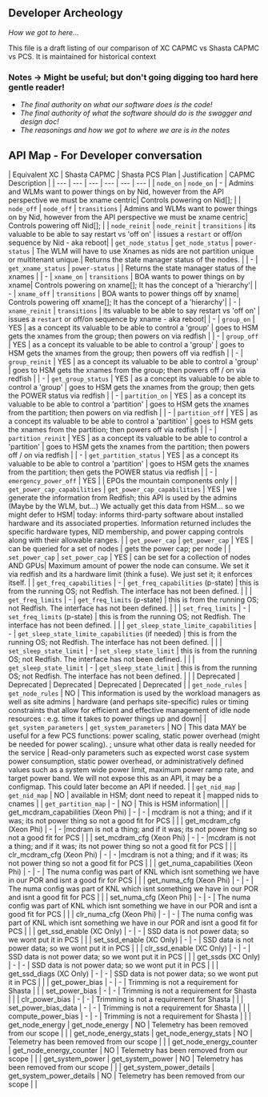 ## Developer Archeology
*How we got to here...*

This file is a draft listing of our comparison of XC CAPMC vs Shasta CAPMC vs PCS. It is maintained for historical context

### Notes -> Might be useful; but don't going digging too hard here gentle reader! 

 * *The final authority on what our software does is the code!*
 * *The final authority of what the software should do is the swagger and design doc!*
 * *The reasonings and how we got to where we are is in the notes*

## API Map - For Developer conversation


| Equivalent XC | Shasta CAPMC | Shasta PCS Plan | Justification | CAPMC Description |
| --- | --- | --- | --- | --- | --- |
| `node_on` | `node_on` | - | Admins and WLMs want to power things on by Nid, however from the API perspective we must be xname centric| Controls powering on Nid[]; |
| `node_off` | `node_off` | `transitions` | Admins and WLMs want to power things on by Nid, however from the API perspective we must be xname centric| Controls powering off Nid[]; |
| `node_reinit` | `node_reinit` | `transitions` | its valuable to be able to say restart vs 'off on' | issues a `restart` or off/on sequence by Nid - aka reboot|
| `get_node_status` | `get_node_status` | `power-status` | The WLM will have to use Xnames as nids are not partition unique or multitenant unique.| Returns the state manager status of the nodes.  |
| - | `get_xname_status` | `power-status` | | Returns the state manager status of the xnames |
| - | `xname_on` | `transitions` | BOA wants to power things on by xname| Controls powering on xname[]; It has the concept of a 'hierarchy'|
| - | `xname_off` | `transitions` | BOA wants to power things off by xname| Controls powering off xname[]; It has the concept of a 'hierarchy'|
| - | `xname_reinit` | `transitions` | its valuable to be able to say restart vs 'off on' | issues a `restart` or off/on sequence by xname - aka reboot|
| - | `group_on` | YES | as a concept its valuable to be able to control a 'group' | goes to HSM gets the xnames from the group; then powers on via redfish |
| - | `group_off` | YES | as a concept its valuable to be able to control a 'group' | goes to HSM gets the xnames from the group; then powers off via redfish |
| - | `group_reinit` | YES | as a concept its valuable to be able to control a 'group' | goes to HSM gets the xnames from the group; then powers off / on via redfish |
| - | `get_group_status` |  YES | as a concept its valuable to be able to control a 'group' | goes to HSM gets the xnames from the group; then gets the POWER status via redfish |
| - | `partition_on` | YES | as a concept its valuable to be able to control a 'partition' | goes to HSM gets the xnames from the partition; then powers on via redfish |
| - | `partition_off` | YES | as a concept its valuable to be able to control a 'partition' | goes to HSM gets the xnames from the partition; then powers off via redfish |
| - | `partition_reinit` | YES | as a concept its valuable to be able to control a 'partition' | goes to HSM gets the xnames from the partition; then powers off / on via redfish |
| - | `get_partition_status` |  YES | as a concept its valuable to be able to control a 'partition' | goes to HSM gets the xnames from the partition; then gets the POWER status via redfish |
| - | `emergency_power_off` | YES |  | EPOs the mountain components only |
| `get_power_cap_capabilities` | `get_power_cap_capabilities` | YES | we generate the information from Redfish; this API is used by the admins (Maybe by the WLM, but...) We actually get this data from HSM... so we might defer to HSM| today: informs third-party software about installed hardware and its associated properties. Information returned includes the specific hardware types, NID membership, and power capping controls along with their allowable ranges. |
| `get_power_cap` | `get_power_cap` | YES | can be queried for a set of nodes | gets the power cap; per node |
| `set_power_cap` | `set_power_cap` | YES | can be set for a collection of nodes AND GPUs| Maximum amount of power the node can consume.  We set it via redfish and its a hardware limit (think a fuse). We just set it; it enforces itself. |
| `get_freq_capabilities` | - | `get_freq_capabilities` (p-state) | this is from the running OS; not Redfish. The interface has not been defined. | |
| `get_freq_limits` | - | `get_freq_limits` (p-state) | this is from the running OS; not Redfish. The interface has not been defined. | |
| `set_freq_limits` | - | `set_freq_limits` (p-state) | this is from the running OS; not Redfish. The interface has not been defined. | |
| `get_sleep_state_limite_capabilities` | - | `get_sleep_state_limite_capabilities` (if needed) | this is from the running OS; not Redfish. The interface has not been defined. | |
| `set_sleep_state_limit` | - | `set_sleep_state_limit`  | this is from the running OS; not Redfish. The interface has not been defined. | |
| `get_sleep_state_limit` | - | `get_sleep_state_limit`  | this is from the running OS; not Redfish. The interface has not been defined. | |
| Deprecated | Deprecated | Deprecated | Deprecated | Deprecated |
| `get_node_rules` | `get_node_rules` | NO | This information is used by the workload managers as well as site admins | hardware (and perhaps site-specific) rules or timing constraints that allow for efficient and effective management of idle node resources : e.g. time it takes to power things up and down|
| `get_system_parameters` | `get_system_parameters` | NO | This data MAY be useful for a few PCS functions: power scaling, static power overhead (might be needed for power scaling). ; unsure what other data is really needed for the service | Read-only parameters such as expected worst case system power consumption, static power overhead, or administratively defined values such as a system wide power limit, maximum power ramp rate, and target power band.  We will not expose this as an API, it may be a configmap.  This could later become an API if needed. |
| `get_nid_map` | `get_nid_map` | NO | available in HSM; dont need to repeat it | mapped nids to cnames |
| `get_partition_map` | - | NO | This is HSM information| |
| get_mcdram_capabilities (Xeon Phi) | - | - | mcdram is not a thing; and if it was; its not power thing so not a good fit for PCS | |
| get_mcdram_cfg (Xeon Phi) | - | - |mcdram is not a thing; and if it was; its not power thing so not a good fit for PCS | |
| set_mcdram_cfg (Xeon Phi) | - | - |mcdram is not a thing; and if it was; its not power thing so not a good fit for PCS | |
| clr_mcdram_cfg (Xeon Phi) | - | - |mcdram is not a thing; and if it was; its not power thing so not a good fit for PCS | |
| get_numa_capabilities (Xeon Phi) | - | - | The numa config was part of KNL which isnt something we have in our POR and isnt a good fir for PCS | |
| get_numa_cfg (Xeon Phi) | - | - | The numa config was part of KNL which isnt something we have in our POR and isnt a good fit for PCS | |
| set_numa_cfg (Xeon Phi) | - | - | The numa config was part of KNL which isnt something we have in our POR and isnt a good fit for PCS | |
| clr_numa_cfg (Xeon Phi) | - | - | The numa config was part of KNL which isnt something we have in our POR and isnt a good fit for PCS | |
| get_ssd_enable (XC Only) | - | - | SSD data is not power data; so we wont put it in PCS | |
| set_ssd_enable (XC Only) | - | - | SSD data is not power data; so we wont put it in PCS | |
| clr_ssd_enable (XC Only) | - | - | SSD data is not power data; so we wont put it in PCS | |
| get_ssds (XC Only) | - | - | SSD data is not power data; so we wont put it in PCS | |
| get_ssd_diags (XC Only) | - | - | SSD data is not power data; so we wont put it in PCS | |
| get_power_bias | - | - | Trimming is not a requirement for Shasta | |
| set_power_bias | - | - | Trimming is not a requirement for Shasta | |
| clr_power_bias | - | - | Trimming is not a requirement for Shasta | |
| set_power_bias_data | - | - | Trimming is not a requirement for Shasta | |
| compute_power_bias | - | - | Trimming is not a requirement for Shasta | |
| get_node_energy | get_node_energy | NO | Telemetry has been removed from our scope | |
| get_node_energy_stats | get_node_energy_stats | NO | Telemetry has been removed from our scope | |
| get_node_energy_counter | get_node_energy_counter | NO | Telemetry has been removed from our scope | |
| get_system_power | get_system_power | NO | Telemetry has been removed from our scope | |
| get_system_power_details | get_system_power_details | NO | Telemetry has been removed from our scope | |